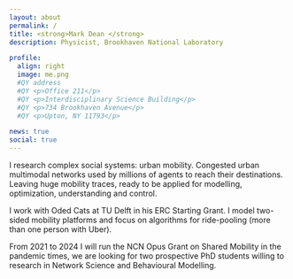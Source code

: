 ```yaml
---
layout: about
permalink: /
title: <strong>Mark Dean </strong>
description: Physicist, Brookhaven National Laboratory

profile:
  align: right
  image: me.png
  #QY address
  #QY <p>Office 211</p>
  #QY <p>Interdisciplinary Science Building</p>
  #QY <p>734 Brookhaven Avenue</p>
  #QY <p>Upton, NY 11793</p>

news: true
social: true
---
```


I research complex social systems: urban mobility. Congested urban multimodal networks used by millions of agents to reach their destinations. Leaving huge mobility traces, ready to be applied for modelling, optimization, understanding and control.

I work with Oded Cats at TU Delft in his ERC Starting Grant. I model two-sided mobility platforms and focus on algorithms for ride-pooling (more than one person with Uber).

From 2021 to 2024 I will run the NCN Opus Grant on Shared Mobility in the pandemic times, we are looking for two prospective PhD students willing to research in Network Science and Behavioural Modelling.
